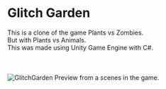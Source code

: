 # Glitch Garden
This is a clone of the game Plants vs Zombies.<br />But with Plants vs Animals.<br />This was made using Unity Game Engine with C#.<br /><br /><br /><br />
![GlitchGarden](https://user-images.githubusercontent.com/70310699/164891369-469823d1-bbd8-49d5-a173-97a0e2fef23d.png)
Preview from a scenes in the game.

